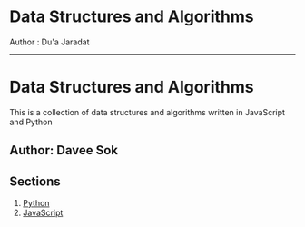 # Data Structures and Algorithms



Author : Du'a Jaradat

---
# Data Structures and Algorithms

This is a collection of data structures and algorithms written in JavaScript and Python

## Author: Davee Sok

## Sections

1. [ Python](https://github.com/duajaradat/data-structures-and-algorithms/blob/main/python/README.md)
1. [ JavaScript](https://github.com/duajaradat/data-structures-and-algorithms/blob/main/javascript/code-challenges/README.md)





